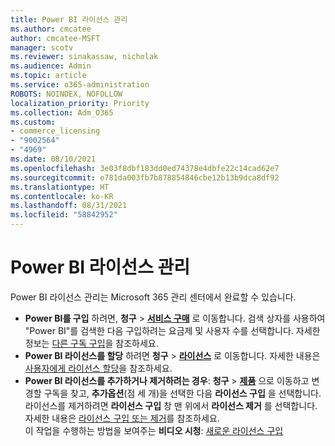 ```yaml
---
title: Power BI 라이선스 관리
ms.author: cmcatee
author: cmcatee-MSFT
manager: scotv
ms.reviewer: sinakassaw, nicholak
ms.audience: Admin
ms.topic: article
ms.service: o365-administration
ROBOTS: NOINDEX, NOFOLLOW
localization_priority: Priority
ms.collection: Adm_O365
ms.custom:
- commerce_licensing
- "9002564"
- "4969"
ms.date: 08/10/2021
ms.openlocfilehash: 3e03f8dbf183dd0ed74378e4dbfe22c14cad62e7
ms.sourcegitcommit: e781da003fb7b878854846cbe12b13b9dca8df92
ms.translationtype: HT
ms.contentlocale: ko-KR
ms.lasthandoff: 08/31/2021
ms.locfileid: "58842952"
---
```

# <a name="power-bi-license-management"></a>Power BI 라이선스 관리

Power BI 라이선스 관리는 Microsoft 365 관리 센터에서 완료할 수 있습니다.

- **Power BI를 구입** 하려면, **청구** \> **[서비스 구매](https://go.microsoft.com/fwlink/p/?linkid=868433)** 로 이동합니다. 검색 상자를 사용하여 "Power BI"를 검색한 다음 구입하려는 요금제 및 사용자 수를 선택합니다. 자세한 정보는 [다른 구독 구입](https://docs.microsoft.com/microsoft-365/commerce/try-or-buy-microsoft-365#buy-a-different-subscription)을 참조하세요.
- **Power BI 라이선스를 할당** 하려면 **청구** > **[라이선스](https://go.microsoft.com/fwlink/p/?linkid=842264)** 로 이동합니다. 자세한 내용은 [사용자에게 라이선스 할당](https://docs.microsoft.com/microsoft-365/admin/manage/assign-licenses-to-users)을 참조하세요.
- **Power BI 라이선스를 추가하거나 제거하려는 경우**: **청구** > **[제품](https://go.microsoft.com/fwlink/p/?linkid=842054)** 으로 이동하고 변경할 구독을 찾고, **추가옵션**(점 세 개)을 선택한 다음 **라이선스 구입** 을 선택합니다. 라이선스를 제거하려면 **라이선스 구입** 창 맨 위에서 **라이선스 제거** 를 선택합니다. 자세한 내용은 [라이선스 구입 또는 제거](https://docs.microsoft.com/microsoft-365/commerce/licenses/buy-licenses)를 참조하세요.\
이 작업을 수행하는 방법을 보여주는 **비디오 시청**: [새로운 라이선스 구입](https://go.microsoft.com/fwlink/p/?linkid=2154857)